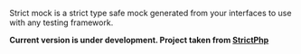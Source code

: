 Strict mock is a strict type safe mock generated from your interfaces to use with any testing framework.

__Current version is under development. Project taken from [StrictPhp](https://StrictPhp.com)__
